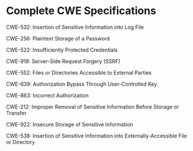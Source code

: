 

# Complete CWE Specifications

CWE-532: Insertion of Sensitive Information into Log File

CWE-256: Plaintext Storage of a Password

CWE-522: Insufficiently Protected Credentials

CWE-918: Server-Side Request Forgery (SSRF)

CWE-552: Files or Directories Accessible to External Parties

CWE-639: Authorization Bypass Through User-Controlled Key

CWE-863: Incorrect Authorization

CWE-212: Improper Removal of Sensitive Information Before Storage or Transfer

CWE-922: Insecure Storage of Sensitive Information

CWE-538: Insertion of Sensitive Information into Externally-Accessible File or Directory